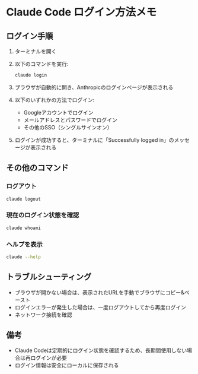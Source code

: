 # Claude Code ログイン方法メモ

## ログイン手順

1. ターミナルを開く
2. 以下のコマンドを実行:
   ```bash
   claude login
   ```

3. ブラウザが自動的に開き、Anthropicのログインページが表示される

4. 以下のいずれかの方法でログイン:
   - Googleアカウントでログイン
   - メールアドレスとパスワードでログイン
   - その他のSSO（シングルサインオン）

5. ログインが成功すると、ターミナルに「Successfully logged in」のメッセージが表示される

## その他のコマンド

### ログアウト
```bash
claude logout
```

### 現在のログイン状態を確認
```bash
claude whoami
```

### ヘルプを表示
```bash
claude --help
```

## トラブルシューティング

- ブラウザが開かない場合は、表示されたURLを手動でブラウザにコピー&ペースト
- ログインエラーが発生した場合は、一度ログアウトしてから再度ログイン
- ネットワーク接続を確認

## 備考

- Claude Codeは定期的にログイン状態を確認するため、長期間使用しない場合は再ログインが必要
- ログイン情報は安全にローカルに保存される